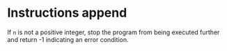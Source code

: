 # Instructions append

If `n` is not a positive integer, stop the program from being executed further and return -1 indicating an error condition.
